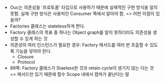 - Ouc는 의존성을 '프로토콜' 타입으로 사용하기 때문에 실제적인 구현 방식을 알지 못함. 실제 구현 방식은 사용처인 Consumer 쪽에서 알아야 함. => 어떤 이점이 있을까?
- Factories 클래스는 stateless하게 짠다.
- Factory 클래스의 목표 중 하나는 Object graph를 알지 못하더라도 의존성을 생성할 수 있게 하는 것
- 의존성의 여러 인스턴스가 필요한 경우: Factory 메서드를 여러 번 호출할 수 있도록 기능을 넣어야 한다.
  - Closure
  - Protocol
- 89쪽: Factory 클래스가 Staeless한 것과 retain cycle이 생기지 않는 다는 것 => 메서드만 있기 때문에 함수 Scope 내에서 캡쳐가 끝난다는 말

